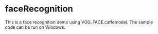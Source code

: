 # faceRecognition
This is a face recognition demo using VGG_FACE.caffemodel. The sample code can be run on Windows.
